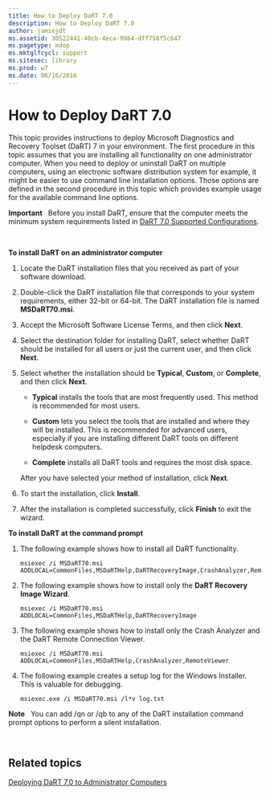 ```yaml
---
title: How to Deploy DaRT 7.0
description: How to Deploy DaRT 7.0
author: jamiejdt
ms.assetid: 30522441-40cb-4eca-99b4-dff758f5c647
ms.pagetype: mdop
ms.mktglfcycl: support
ms.sitesec: library
ms.prod: w7
ms.date: 06/16/2016
---
```



# How to Deploy DaRT 7.0


This topic provides instructions to deploy Microsoft Diagnostics and Recovery Toolset (DaRT) 7 in your environment. The first procedure in this topic assumes that you are installing all functionality on one administrator computer. When you need to deploy or uninstall DaRT on multiple computers, using an electronic software distribution system for example, it might be easier to use command line installation options. Those options are defined in the second procedure in this topic which provides example usage for the available command line options.

**Important**  
Before you install DaRT, ensure that the computer meets the minimum system requirements listed in [DaRT 7.0 Supported Configurations](dart-70-supported-configurations-dart-7.md).

 

**To install DaRT on an administrator computer**

1.  Locate the DaRT installation files that you received as part of your software download.

2.  Double-click the DaRT installation file that corresponds to your system requirements, either 32-bit or 64-bit. The DaRT installation file is named **MSDaRT70.msi**.

3.  Accept the Microsoft Software License Terms, and then click **Next**.

4.  Select the destination folder for installing DaRT, select whether DaRT should be installed for all users or just the current user, and then click **Next**.

5.  Select whether the installation should be **Typical**, **Custom**, or **Complete**, and then click **Next**.

    -   **Typical** installs the tools that are most frequently used. This method is recommended for most users.

    -   **Custom** lets you select the tools that are installed and where they will be installed. This is recommended for advanced users, especially if you are installing different DaRT tools on different helpdesk computers.

    -   **Complete** installs all DaRT tools and requires the most disk space.

    After you have selected your method of installation, click **Next**.

6.  To start the installation, click **Install**.

7.  After the installation is completed successfully, click **Finish** to exit the wizard.

**To install DaRT at the command prompt**

1.  The following example shows how to install all DaRT functionality.

    ``` syntax
    msiexec /i MSDaRT70.msi ADDLOCAL=CommonFiles,MSDaRTHelp,DaRTRecoveryImage,CrashAnalyzer,RemoteViewer 
    ```

2.  The following example shows how to install only the **DaRT Recovery Image Wizard**.

    ``` syntax
    msiexec /i MSDaRT70.msi ADDLOCAL=CommonFiles,MSDaRTHelp,DaRTRecoveryImage
    ```

3.  The following example shows how to install only the Crash Analyzer and the DaRT Remote Connection Viewer.

    ``` syntax
    msiexec /i MSDaRT70.msi ADDLOCAL=CommonFiles,MSDaRTHelp,CrashAnalyzer,RemoteViewer 
    ```

4.  The following example creates a setup log for the Windows Installer. This is valuable for debugging.

    ``` syntax
    msiexec.exe /i MSDaRT70.msi /l*v log.txt 
    ```

**Note**  
You can add /qn or /qb to any of the DaRT installation command prompt options to perform a silent installation.

 

## Related topics


[Deploying DaRT 7.0 to Administrator Computers](deploying-dart-70-to-administrator-computers-dart-7.md)

 

 





